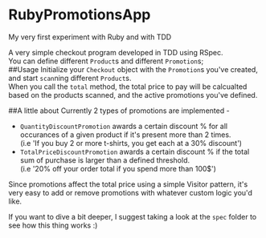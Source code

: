 # RubyPromotionsApp
My very first experiment with Ruby and with TDD

A very simple checkout program developed in TDD using RSpec.  
You can define different `Product`s and different `Promotion`s;  
##Usage
Initialize your `Checkout` object with the `Promotion`s you've created, and start `scan`ning different `Product`s.  
When you call the `total` method, the total price to pay will be calcualted based on the products scanned, and the active promotions you've defined.  

##A little about
Currently 2 types of promotions are implemented -  
* `QuantityDiscountPromotion` awards a certain discount % for all occurances of a given product if it's present more than 2 times.  
(i.e 'If you buy 2 or more t-shirts, you get each at a 30% discount')     
* `TotalPriceDiscountPromotion` awards a certain discount % if the total sum of purchase is larger than a defined threshold.  
(i.e '20% off your order total if you spend more than 100$')     

Since promotions affect the total price using a simple Visitor pattern, it's very easy to add or remove promotions with whatever custom logic you'd like.   

If you want to dive a bit deeper, I suggest taking a look at the `spec` folder to see how this thing works :)
